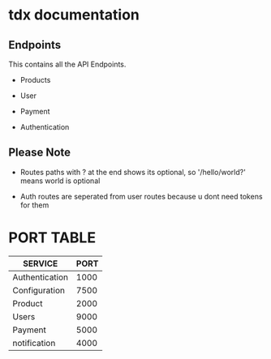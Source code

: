 # tdx documentation

## Endpoints

This contains all the API Endpoints.

- Products

- User

- Payment

- Authentication


## Please Note

- Routes paths with ? at the end shows its optional, so '/hello/world?' means world is optional

- Auth routes are seperated from user routes because u dont need tokens for them


# PORT TABLE

| SERVICE         | PORT |
| --------------- | ---- |
| Authentication  | 1000 |
| Configuration   | 7500 |
| Product         | 2000 |
| Users           | 9000 |
| Payment         | 5000 |
| notification    | 4000 |
